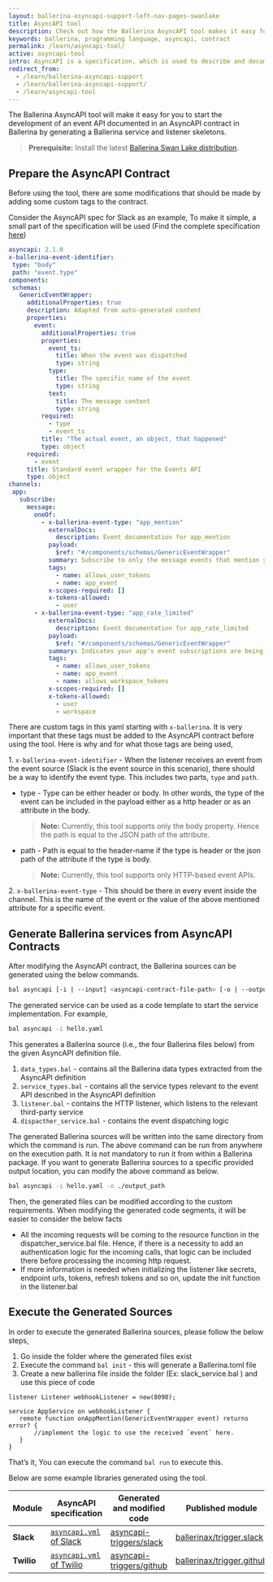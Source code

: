 ```yaml
---
layout: ballerina-asyncapi-support-left-nav-pages-swanlake
title: AsyncAPI tool
description: Check out how the Ballerina AsyncAPI tool makes it easy for you to start developing a service documented in an AsyncAPI contract.
keywords: ballerina, programming language, asyncapi, contract
permalink: /learn/asyncapi-tool/
active: asyncapi-tool
intro: AsyncAPI is a specification, which is used to describe and document message-driven APIs in a machine-readable format for easy development, discovery, and integration. Ballerina Swan Lake supports the AsyncAPI Specification version 2.x.
redirect_from:
  - /learn/ballerina-asyncapi-support
  - /learn/ballerina-asyncapi-support/
  - /learn/asyncapi-tool
---
```


The Ballerina AsyncAPI tool will make it easy for you to start the development of an event API documented in an AsyncAPI contract in Ballerina by generating a Ballerina service and listener skeletons.

> **Prerequisite:** Install the latest [Ballerina Swan Lake distribution](https://ballerina.io/downloads/).

## Prepare the AsyncAPI Contract

Before using the tool, there are some modifications that should be made by adding some custom tags to the contract.

Consider the AsyncAPI spec for Slack as an example, To make it simple, a small part of the specification will be used (Find the complete specification [here](https://github.com/ballerina-platform/asyncapi-triggers/blob/main/asyncapi/slack/asyncapi.yml))

```yaml
asyncapi: 2.1.0
x-ballerina-event-identifier:
 type: "body"
 path: "event.type"
components:
 schemas:
   GenericEventWrapper:
     additionalProperties: true
     description: Adapted from auto-generated content
     properties:
       event:
         additionalProperties: true
         properties:
           event_ts:
             title: When the event was dispatched
             type: string
           type:
             title: The specific name of the event
             type: string
           text:
             title: The message content
             type: string
         required:
           - type
           - event_ts
         title: "The actual event, an object, that happened"
         type: object
     required:
       - event
     title: Standard event wrapper for the Events API
     type: object
channels:
 app:
   subscribe:
     message:
       oneOf:
         - x-ballerina-event-type: "app_mention"
           externalDocs:
             description: Event documentation for app_mention
           payload:
             $ref: "#/components/schemas/GenericEventWrapper"
           summary: Subscribe to only the message events that mention your app or bot
           tags:
             - name: allows_user_tokens
             - name: app_event
           x-scopes-required: []
           x-tokens-allowed:
             - user
	   - x-ballerina-event-type: "app_rate_limited"
           externalDocs:
             description: Event documentation for app_rate_limited
           payload:
             $ref: "#/components/schemas/GenericEventWrapper"
           summary: Indicates your app's event subscriptions are being rate limited
           tags:
             - name: allows_user_tokens
             - name: app_event
             - name: allows_workspace_tokens
           x-scopes-required: []
           x-tokens-allowed:
             - user
             - workspace
```

There are custom tags in this yaml starting with `x-ballerina`. It is very important that these tags must be added to the AsyncAPI contract before using the tool. Here is why and for what those tags are being used,

1\. `x-ballerina-event-identifier` - When the listener receives an event from the event source (Slack is the event source in this scenario), there should be a way to identify the event type. This includes two parts, `type` and `path`.

- type - Type can be either header or body. In other words, the type of the event can be included in the payload either as a http header or as an attribute in the body.

  > **Note:** Currently, this tool supports only the body property. Hence the path is equal to the JSON path of the attribute.

- path - Path is equal to the header-name if the type is header or the json path of the attribute if the type is body.

  > **Note:** Currently, this tool supports only HTTP-based event APIs.

2\. `x-ballerina-event-type` - This should be there in every event inside the channel. This is the name of the event or the value of the above mentioned attribute for a specific event.

## Generate Ballerina services from AsyncAPI Contracts

After modifying the AsyncAPI contract, the Ballerina sources can be generated using the below commands.

```bash
bal asyncapi [-i | --input] <asyncapi-contract-file-path> [-o | --output] <output-location>
```

The generated service can be used as a code template to start the service implementation.
For example,

```bash
bal asyncapi -i hello.yaml
```

This generates a Ballerina source (i.e., the four Ballerina files below) from the given AsyncAPI definition file.

1. `data_types.bal` - contains all the Ballerina data types extracted from the AsyncAPI definition
2. `service_types.bal` - contains all the service types relevant to the event API described in the AsyncAPI definition
3. `listener.bal` - contains the HTTP listener, which listens to the relevant third-party service
4. `dispacther_service.bal` - contains the event dispatching logic

The generated Ballerina sources will be written into the same directory from which the command is run. The above command can be run from anywhere on the execution path. It is not mandatory to run it from within a Ballerina package. If you want to generate Ballerina sources to a specific provided output location, you can modify the above command as below.

```bash
bal asyncapi -i hello.yaml -o ./output_path
```

Then, the generated files can be modified according to the custom requirements. When modifying the generated code segments, it will be easier to consider the below facts

- All the incoming requests will be coming to the resource function in the dispatcher_service.bal file. Hence, if there is a necessity to add an authentication logic for the incoming calls, that logic can be included there before processing the incoming http request.
- If more information is needed when initializing the listener like secrets, endpoint urls, tokens, refresh tokens and so on, update the init function in the listener.bal

## Execute the Generated Sources

In order to execute the generated Ballerina sources, please follow the below steps,

1. Go inside the folder where the generated files exist
2. Execute the command `bal init` - this will generate a Ballerina.toml file
3. Create a new ballerina file inside the folder (Ex: slack_service.bal ) and use this piece of code

```ballerina
listener Listener webhookListener = new(8090);

service AppService on webhookListener {
   remote function onAppMention(GenericEventWrapper event) returns error? {
       //implement the logic to use the received `event` here.
   }
}
```

That’s it, You can execute the command `bal run` to execute this.

Below are some example libraries generated using the tool.

| Module     | AsyncAPI specification                                                                                                                | Generated and modified code                                                                                              | Published module                                                                               |
| ---------- | ------------------------------------------------------------------------------------------------------------------------------------- | ------------------------------------------------------------------------------------------------------------------------ | ---------------------------------------------------------------------------------------------- |
| **Slack**  | <a href="https://github.com/ballerina-platform/asyncapi-triggers/blob/main/asyncapi/slack/asyncapi.yml">`asyncapi.yml` of Slack</a>   | <a href="https://github.com/ballerina-platform/asyncapi-triggers/tree/main/asyncapi/slack">asyncapi-triggers/slack</a>   | <a href="https://central.ballerina.io/ballerinax/trigger.slack">ballerinax/trigger.slack</a>   |
| **Twilio** | <a href="https://github.com/ballerina-platform/asyncapi-triggers/blob/main/asyncapi/twilio/asyncapi.yml">`asyncapi.yml` of Twilio</a> | <a href="https://github.com/ballerina-platform/asyncapi-triggers/tree/main/asyncapi/twilio">asyncapi-triggers/github</a> | <a href="https://central.ballerina.io/ballerinax/trigger.twilio">ballerinax/trigger.github</a> |
